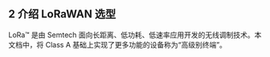 

## 2 介绍 LoRaWAN 选型

LoRa™ 是由 Semtech 面向长距离、低功耗、低速率应用开发的无线调制技术。本文档中，将 Class A 基础上实现了更多功能的设备称为“高级别终端”。


